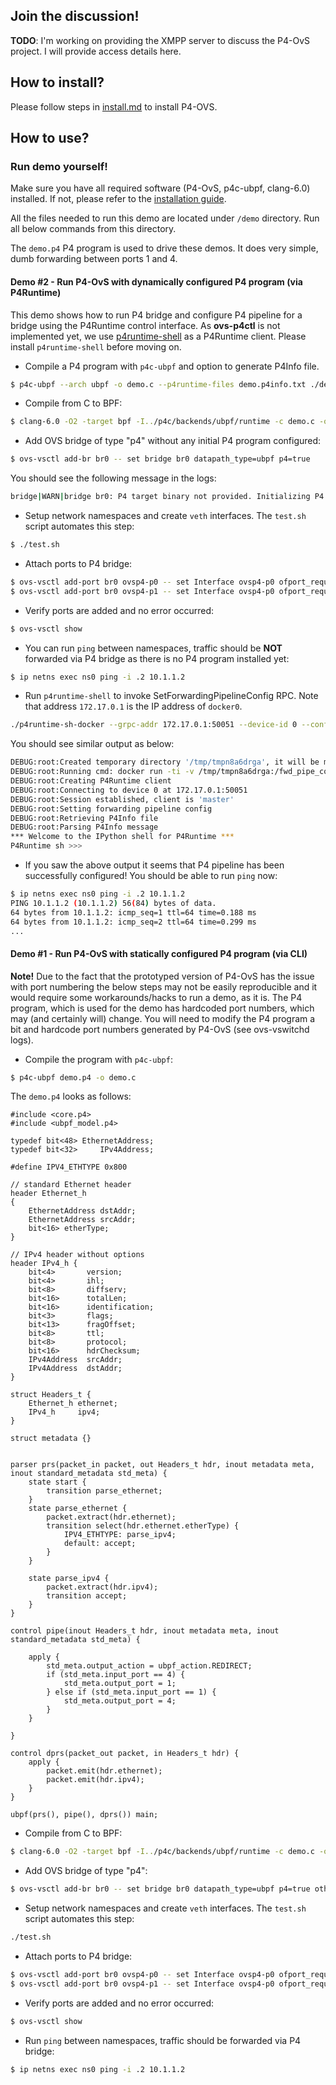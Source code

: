## Join the discussion!

**TODO**: I'm working on providing the XMPP server to discuss the P4-OvS project. I will provide access details here.

## How to install? 

Please follow steps in [install.md](./install.md) to install P4-OVS. 

## How to use?

### Run demo yourself!

Make sure you have all required software (P4-OvS, p4c-ubpf, clang-6.0) installed. If not, please refer to the [installation guide](./install.md).

All the files needed to run this demo are located under `/demo` directory. Run all below commands from this directory.

The `demo.p4` P4 program is used to drive these demos. It does very simple, dumb forwarding between ports 1 and 4.

#### Demo #2 - Run P4-OvS with dynamically configured P4 program (via P4Runtime)

This demo shows how to run P4 bridge and configure P4 pipeline for a bridge using the P4Runtime control interface. 
As **ovs-p4ctl** is not implemented yet, we use [p4runtime-shell](https://github.com/p4lang/p4runtime-shell) as a P4Runtime client. 
Please install `p4runtime-shell` before moving on.

* Compile a P4 program with `p4c-ubpf` and option to generate P4Info file.

```bash
$ p4c-ubpf --arch ubpf -o demo.c --p4runtime-files demo.p4info.txt ./demo/demo.p4
```

* Compile from C to BPF:

```bash
$ clang-6.0 -O2 -target bpf -I../p4c/backends/ubpf/runtime -c demo.c -o demo.o
```

* Add OVS bridge of type "p4" without any initial P4 program configured:

```bash
$ ovs-vsctl add-br br0 -- set bridge br0 datapath_type=ubpf p4=true
```

You should see the following message in the logs:

```bash
bridge|WARN|bridge br0: P4 target binary not provided. Initializing P4 datapath with no P4 program!
```

* Setup network namespaces and create `veth` interfaces. The `test.sh` script automates this step:

```bash
$ ./test.sh
```

* Attach ports to P4 bridge:

```bash
$ ovs-vsctl add-port br0 ovsp4-p0 -- set Interface ovsp4-p0 ofport_request=4
$ ovs-vsctl add-port br0 ovsp4-p1 -- set Interface ovsp4-p0 ofport_request=1
```

* Verify ports are added and no error occurred:

```bash
$ ovs-vsctl show
```

* You can run ``ping`` between namespaces, traffic should be **NOT** forwarded via P4 bridge as there is no P4 program installed yet:

```bash
$ ip netns exec ns0 ping -i .2 10.1.1.2
```

* Run `p4runtime-shell` to invoke SetForwardingPipelineConfig RPC. Note that address `172.17.0.1` is the IP address of `docker0`.

```bash
./p4runtime-sh-docker --grpc-addr 172.17.0.1:50051 --device-id 0 --config demo.p4info.txt,demo.o
```

You should see similar output as below:

```bash
DEBUG:root:Created temporary directory '/tmp/tmpn8a6drga', it will be mounted in the docker as '/fwd_pipe_config'
DEBUG:root:Running cmd: docker run -ti -v /tmp/tmpn8a6drga:/fwd_pipe_config p4lang/p4runtime-sh --verbose --config /fwd_pipe_config/p4info.pb.txt,/fwd_pipe_config/config.bin --grpc-addr 172.17.0.1:50051 --device-id 0
DEBUG:root:Creating P4Runtime client
DEBUG:root:Connecting to device 0 at 172.17.0.1:50051
DEBUG:root:Session established, client is 'master'
DEBUG:root:Setting forwarding pipeline config
DEBUG:root:Retrieving P4Info file
DEBUG:root:Parsing P4Info message
*** Welcome to the IPython shell for P4Runtime ***
P4Runtime sh >>>
```

* If you saw the above output it seems that P4 pipeline has been successfully configured! You should be able to run `ping` now:

```bash
$ ip netns exec ns0 ping -i .2 10.1.1.2
PING 10.1.1.2 (10.1.1.2) 56(84) bytes of data.
64 bytes from 10.1.1.2: icmp_seq=1 ttl=64 time=0.188 ms
64 bytes from 10.1.1.2: icmp_seq=2 ttl=64 time=0.299 ms
...
```

#### Demo #1 - Run P4-OvS with statically configured P4 program (via CLI)

**Note!** Due to the fact that the prototyped version of P4-OvS has the issue with port numbering the below steps may 
not be easily reproducible and it would require some workarounds/hacks to run a demo, as it is. The P4 program, which is used 
for the demo has hardcoded port numbers, which may (and certainly will) change. You will need to modify the P4 program a bit and 
hardcode port numbers generated by P4-OvS (see ovs-vswitchd logs). 

* Compile the program with `p4c-ubpf`:

```bash
$ p4c-ubpf demo.p4 -o demo.c
```

The `demo.p4` looks as follows:

```
#include <core.p4>
#include <ubpf_model.p4>

typedef bit<48> EthernetAddress;
typedef bit<32>     IPv4Address;

#define IPV4_ETHTYPE 0x800

// standard Ethernet header
header Ethernet_h
{
    EthernetAddress dstAddr;
    EthernetAddress srcAddr;
    bit<16> etherType;
}

// IPv4 header without options
header IPv4_h {
    bit<4>       version;
    bit<4>       ihl;
    bit<8>       diffserv;
    bit<16>      totalLen;
    bit<16>      identification;
    bit<3>       flags;
    bit<13>      fragOffset;
    bit<8>       ttl;
    bit<8>       protocol;
    bit<16>      hdrChecksum;
    IPv4Address  srcAddr;
    IPv4Address  dstAddr;
}

struct Headers_t {
    Ethernet_h ethernet;
    IPv4_h     ipv4;
}

struct metadata {}


parser prs(packet_in packet, out Headers_t hdr, inout metadata meta, inout standard_metadata std_meta) {
    state start {
        transition parse_ethernet;
    }
    state parse_ethernet {
        packet.extract(hdr.ethernet);
        transition select(hdr.ethernet.etherType) {
            IPV4_ETHTYPE: parse_ipv4;
            default: accept;
        }
    }

    state parse_ipv4 {
        packet.extract(hdr.ipv4);
        transition accept;
    }
}

control pipe(inout Headers_t hdr, inout metadata meta, inout standard_metadata std_meta) {

    apply {
        std_meta.output_action = ubpf_action.REDIRECT;
        if (std_meta.input_port == 4) {
            std_meta.output_port = 1;
        } else if (std_meta.input_port == 1) {
            std_meta.output_port = 4;
        }
    }

}

control dprs(packet_out packet, in Headers_t hdr) {
    apply {
        packet.emit(hdr.ethernet);
        packet.emit(hdr.ipv4);
    }
}

ubpf(prs(), pipe(), dprs()) main;
```

* Compile from C to BPF:

```bash
$ clang-6.0 -O2 -target bpf -I../p4c/backends/ubpf/runtime -c demo.c -o demo.o
```

* Add OVS bridge of type "p4":

```bash
$ ovs-vsctl add-br br0 -- set bridge br0 datapath_type=ubpf p4=true other_config:program="$(pwd)/demo/demo.o"
```

* Setup network namespaces and create `veth` interfaces. The `test.sh` script automates this step:

```bash
./test.sh
```

* Attach ports to P4 bridge:

```bash
$ ovs-vsctl add-port br0 ovsp4-p0 -- set Interface ovsp4-p0 ofport_request=4
$ ovs-vsctl add-port br0 ovsp4-p1 -- set Interface ovsp4-p0 ofport_request=1
```

* Verify ports are added and no error occurred:

```bash
$ ovs-vsctl show
```

* Run ``ping`` between namespaces, traffic should be forwarded via P4 bridge:

```bash
$ ip netns exec ns0 ping -i .2 10.1.1.2
```
